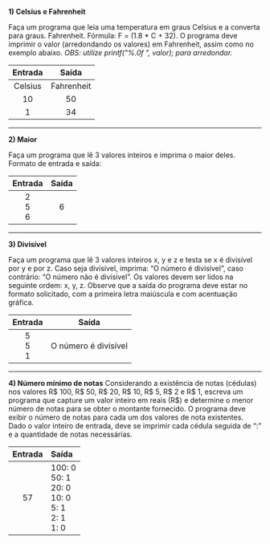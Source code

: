 **1) Celsius e Fahrenheit**

Faça um programa que leia uma temperatura em graus Celsius e a converta para
graus. Fahrenheit. Fórmula: F = (1.8 * C + 32).
O programa deve imprimir o valor (arredondando os valores) em Fahrenheit, assim
como no exemplo abaixo. 
*OBS: utilize printf("%.0f ", valor); para arredondar.*

| Entrada | Saída|
|:-:|:-:|
| Celsius | Fahrenheit |
| 10 | 50 |
| 1 | 34 |
<hr>

**2) Maior**

Faça um programa que lê 3 valores inteiros e imprima o maior deles.
Formato de entrada e saída:

| Entrada | Saída |
|:-:|:-:|
| 2 <br> 5 <br> 6 |6 |
<hr>

**3) Divisível**

Faça um programa que lê 3 valores inteiros x, y e z e testa se x é divisível por y e por
z. Caso seja divisível, imprima: “O número é divisível”, caso contrário: “O número
não é divisível”.
Os valores devem ser lidos na seguinte ordem: x, y, z. Observe que a saída do
programa deve estar no formato solicitado, com a primeira letra maiúscula e com
acentuação gráfica.

| Entrada | Saída |
|:-:|:-:|
| 5 <br> 5 <br> 1 | O número é divisível |
<hr>

**4) Número mínimo de notas**
Considerando a existência de notas (cédulas) nos valores R$ 100, R$ 50, R$ 20, R$
10, R$ 5, R$ 2 e R$ 1, escreva um programa que capture um valor inteiro em reais
(R$) e determine o menor número de notas para se obter o montante fornecido. O
programa deve exibir o número de notas para cada um dos valores de nota existentes.
Dado o valor inteiro de entrada, deve se imprimir cada cédula seguida de “:” e a
quantidade de notas necessárias.

| Entrada | Saída |
|:-:|:-|
| 57 | 100: 0 <br> 50: 1 <br> 20: 0 <br> 10: 0 <br> 5: 1 <br> 2: 1 <br> 1: 0 |